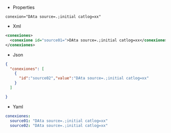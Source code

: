 
* Properties
```
conexion="DAta source=.;initial catlog=xx"
```

* Xml
```xml
<conexiones>
  <conexione id="source01=">DAta source=.;initial catlog=xx</conexione>
</conexiones>
```

* Json
```json
{
  "conexiones": [
    {
      "id":"source02","value":"DAta source=.;initial catlog=xx"
    }
  ]

}
```

* Yaml

```yaml
conexiones:
  source01: "DAta source=.;initial catlog=xx"
  source02: "DAta source=.;initial catlog=xx"
```